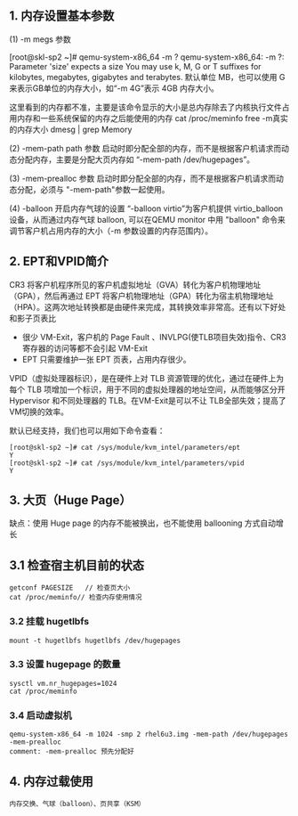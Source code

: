 ## 1. 内存设置基本参数 ##
(1) -m megs 参数

[root@skl-sp2 ~]# qemu-system-x86_64 -m ?
qemu-system-x86_64: -m ?: Parameter 'size' expects a size
You may use k, M, G or T suffixes for kilobytes, megabytes, gigabytes and terabytes.
默认单位 MB，也可以使用 G 来表示GB单位的内存大小，如“-m 4G”表示 4GB 内存大小。

这里看到的内存都不准，主要是该命令显示的大小是总内存除去了内核执行文件占用内存和一些系统保留的内存之后能使用的内存
cat /proc/meminfo
free -m真实的内存大小
dmesg | grep Memory

(2) -mem-path path  参数
     启动时即分配全部的内存，而不是根据客户机请求而动态分配内存，主要是分配大页内存如 “-mem-path /dev/hugepages”。

(3) -mem-prealloc  参数
      启动时即分配全部的内存，而不是根据客户机请求而动态分配，必须与 "-mem-path"参数一起使用。

(4) -balloon 开启内存气球的设置
     “-balloon virtio”为客户机提供 virtio_balloon 设备，从而通过内存气球 balloon, 可以在QEMU monitor 中用
"balloon" 命令来调节客户机占用内存的大小（-m 参数设置的内存范围内）。


## 2. EPT和VPID简介 ##

CR3 将客户机程序所见的客户机虚拟地址（GVA）转化为客户机物理地址（GPA），然后再通过 EPT 将客户机物理地址（GPA）转化为宿主机物理地址（HPA）。这两次地址转换都是由硬件来完成，其转换效率非常高。还有以下好处和影子页表比

-  很少 VM-Exit，客户机的 Page Fault 、INVLPG(使TLB项目失效)指令、CR3寄存器的访问等都不会引起 VM-Exit
-  EPT 只需要维护一张 EPT 页表，占用内存很少。

VPID（虚拟处理器标识），是在硬件上对 TLB 资源管理的优化，通过在硬件上为每个 TLB 项增加一个标识，用于不同的虚拟处理器的地址空间，从而能够区分开 Hypervisor 和不同处理器的 TLB。在VM-Exit是可以不让 TLB全部失效；提高了VM切换的效率。

默认已经支持，我们也可以用如下命令查看：

    [root@skl-sp2 ~]# cat /sys/module/kvm_intel/parameters/ept
    Y
    [root@skl-sp2 ~]# cat /sys/module/kvm_intel/parameters/vpid
    Y

## 3. 大页（Huge Page） ##

缺点：使用 Huge page 的内存不能被换出，也不能使用 ballooning 方式自动增长

## 3.1 检查宿主机目前的状态 ###

    getconf PAGESIZE   // 检查页大小
    cat /proc/meminfo// 检查内存使用情况

### 3.2 挂载 hugetlbfs ###

    mount -t hugetlbfs hugetlbfs /dev/hugepages

### 3.3 设置 hugepage 的数量 ###

    sysctl vm.nr_hugepages=1024
    cat /proc/meminfo


### 3.4 启动虚拟机 ###

    qemu-system-x86_64 -m 1024 -smp 2 rhel6u3.img -mem-path /dev/hugepages -mem-prealloc 
    comment: -mem-prealloc 预先分配好

## 4. 内存过载使用 ##

    内存交换、气球（balloon）、页共享（KSM）